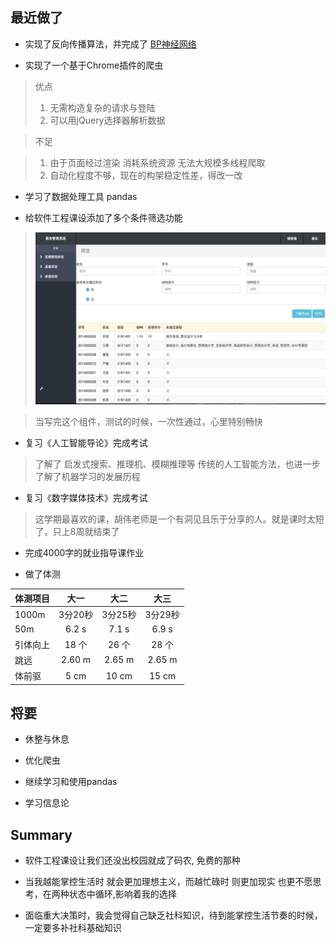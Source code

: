 ## 最近做了

* 实现了反向传播算法，并完成了 [BP神经网络](https://github.com/DIYer22/Backpropagation)

* 实现了一个基于Chrome插件的爬虫

>优点
> 1. 无需构造复杂的请求与登陆
> 2. 可以用jQuery选择器解析数据

>不足

> 1. 由于页面经过渲染 消耗系统资源 无法大规模多线程爬取
> 2. 自动化程度不够，现在的构架稳定性差，得改一改

* 学习了数据处理工具 pandas

* 给软件工程课设添加了多个条件筛选功能

>![](./img/2017.05.15-se.jpg)

> 当写完这个组件，测试的时候，一次性通过，心里特别畅快

* 复习《人工智能导论》完成考试

> 了解了 启发式搜索、推理机、模糊推理等 传统的人工智能方法，也进一步了解了机器学习的发展历程

* 复习《数字媒体技术》完成考试

> 这学期最喜欢的课，胡伟老师是一个有洞见且乐于分享的人。就是课时太短了，只上8周就结束了

* 完成4000字的就业指导课作业

* 做了体测

| 体测项目        | 大一   |  大二  | 大三 |
| --------   | :-----:  | :----:  | :----:  |
| 1000m     | 3分20秒 |  3分25秒|  3分29秒|
| 50m        |   6.2 s    |   7.1 s    |  6.9 s    |
| 引体向上  |     18 个    |   26 个 |   28 个 |
| 跳远        |    2.60 m     | 2.65 m   | 2.65 m   |
| 体前驱       |    5 cm     |  10 cm  | 15 cm  |

## 将要

* 休整与休息

* 优化爬虫

* 继续学习和使用pandas

* 学习信息论

## Summary

* 软件工程课设让我们还没出校园就成了码农, 免费的那种

* 当我越能掌控生活时 就会更加理想主义，而越忙碌时 则更加现实 也更不愿思考，在两种状态中循环,影响着我的选择

* 面临重大决策时，我会觉得自己缺乏社科知识，待到能掌控生活节奏的时候，一定要多补社科基础知识
